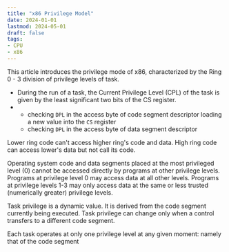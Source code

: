 ```yaml
---
title: "x86 Privilege Model"
date: 2024-01-01
lastmod: 2024-05-01
draft: false
tags:
- CPU
- x86
---
```


This article introduces the privilege mode of x86, characterized by the Ring 0 - 3 division of privilege levels of task.

- During the run of a task, the Current Privilege Level (CPL) of the task is given by the least significant two bits of the CS register.
- 
    - checking `DPL` in the access byte of code segment descriptor loading a new value into the `CS` register
    - checking `DPL` in the access byte of data segment descriptor

Lower ring code can't access higher ring's code and data.
High ring code can access lower's data but not call its code.

Operating system code and data segments placed at the most privileged level (0) cannot be accessed directly by programs at other privilege levels. Programs at privilege level 0 may access data at all other levels.
Programs at privilege levels 1-3 may only access data at the same or less trusted (numerically greater) privilege levels.

Task privilege is a dynamic value. It is derived from the code segment currently being executed. Task
privilege can change only when a control transfers to a different code segment.

Each task operates at only one privilege level at any given moment: namely that of the code segment
